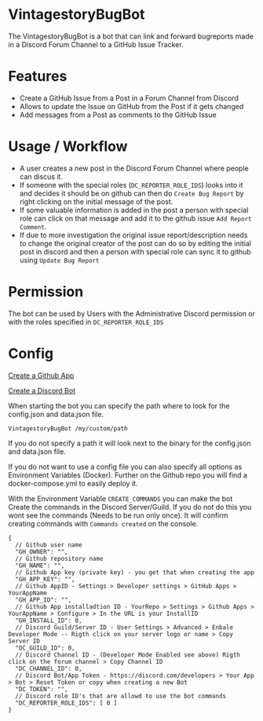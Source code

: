 # VintagestoryBugBot 

The VintagestoryBugBot is a bot that can link and forward bugreports made in a Discord Forum Channel to a GitHub Issue Tracker.


# Features
- Create a GitHub Issue from a Post in a Forum Channel from Discord
- Allows to update the Issue on GitHub from the Post if it gets changed
- Add messages from a Post as comments to the GitHub Issue

# Usage / Workflow

- A user creates a new post in the Discord Forum Channel  where people can discus it.
- If someone with the special roles (`DC_REPORTER_ROLE_IDS`) looks into it and decides it should be on github can then do `Create Bug Report` by right clicking on the initial message of the post.
- If some valuable information is added in the post a person with special role can click on that message and add it to the github issue `Add Report Comment`.
- If due to more investigation the original issue report/description needs to change the original creator of the post can do so by editing the initial post in discord and then a person with special role can sync it to github using `Update Bug Report`

# Permission
The bot can be used by Users with the Administrative Discord permission or with the roles specified in `DC_REPORTER_ROLE_IDS`

# Config

[Create a Github App](https://docs.github.com/en/apps/creating-github-apps/registering-a-github-app/registering-a-github-app)

[Create a Discord Bot](https://discord.com/developers/docs/getting-started)

When starting the bot you can specify the path where to look for the config.json and data.json file.

`VintagestoryBugBot /my/custom/path`

If you do not specify a path it will look next to the binary for the config.json and data.json file.

If you do not want to use a config file you can also specify all options as Environment Variables (Docker).
Further on the Github repo you will find a docker-compose.yml to easily deploy it.

With the Environment Variable `CREATE_COMMANDS` you can make the bot Create the commands in the Discord Server/Guild. If you do not do this you wont see the commands (Needs to be run only once).
It will confirm creating commands with `Commands created` on the console.

```jsonc
{
  // Github user name
  "GH_OWNER": "",
  // Github repository name
  "GH_NAME": "",
  // Github App key (private key) - you get that when creating the app
  "GH_APP_KEY": "",
  // Github AppID - Settings > Developer settings > GitHub Apps > YourAppName
  "GH_APP_ID": "",
  // Github App installadtion ID - YourRepo > Settings > Github Apps > YourAppName > Configure > In the URL is your InstallID
  "GH_INSTALL_ID": 0,
  // Discord Guild/Server ID - User Settings > Advanced > Enbale Developer Mode -- Rigth click on your server logo or name > Copy Server ID
  "DC_GUILD_ID": 0,
  // Discord Channel ID - (Developer Mode Enabled see above) Rigth click on the forum channel > Copy Channel ID
  "DC_CHANNEL_ID": 0,
  // Discord Bot/App Token - https://discord.com/developers > Your App > Bot > Reset Token or copy when creating a new Bot
  "DC_TOKEN": "",
  // Discord role ID's that are allowd to use the bot commands
  "DC_REPORTER_ROLE_IDS": [ 0 ]
}
```

